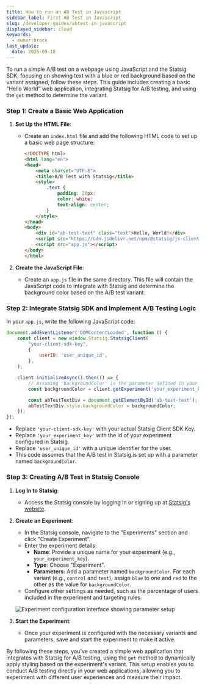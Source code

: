 ```yaml
---
title: How to run an AB Test in Javascript
sidebar_label: First AB Test in Javascript
slug: /developer-guides/abtest-in-javascript
displayed_sidebar: cloud
keywords:
  - owner:brock
last_update:
  date: 2025-09-18
---
```


To run a simple A/B test on a webpage using JavaScript and the Statsig SDK, focusing on showing text with a blue or red background based on the variant assigned, follow these steps. This guide includes creating a basic "Hello World" web application, integrating Statsig for A/B testing, and using the `get` method to determine the variant.

### Step 1: Create a Basic Web Application

1. **Set Up the HTML File**:
    - Create an `index.html` file and add the following HTML code to set up a basic web page structure:
      ```html
      <!DOCTYPE html>
      <html lang="en">
      <head>
          <meta charset="UTF-8">
          <title>A/B Test with Statsig</title>
          <style>
              .text {
                  padding: 20px;
                  color: white;
                  text-align: center;
              }
          </style>
      </head>
      <body>
          <div id="ab-test-text" class="text">Hello, World!</div>
          <script src="https://cdn.jsdelivr.net/npm/@statsig/js-client@3/build/statsig-js-client+session-replay+web-analytics.min.js"></script>
          <script src="app.js"></script>
      </body>
      </html>
      ```

2. **Create the JavaScript File**:
    - Create an `app.js` file in the same directory. This file will contain the JavaScript code to integrate with Statsig and determine the background color based on the A/B test variant.

### Step 2: Integrate Statsig SDK and Implement A/B Testing Logic

In your `app.js`, write the following JavaScript code:

```javascript
document.addEventListener('DOMContentLoaded', function () {
    const client = new window.Statsig.StatsigClient(
        "your-client-sdk-key",
        {
            userID: 'user_unique_id',
        },
    );

    client.initializeAsync().then(() => {
        // Assuming 'backgroundColor' is the parameter defined in your A/B test configuration on Statsig
        const backgroundColor = client.getExperiment('your_experiment_key').get('backgroundColor', 'white');

        const abTestTextDiv = document.getElementById('ab-test-text');
        abTestTextDiv.style.backgroundColor = backgroundColor;
    });
});
```
- Replace `'your-client-sdk-key'` with your actual Statsig Client SDK Key.
- Replace `'your_experiment_key'` with the id of your experiment configured in Statsig.
- Replace `'user_unique_id'` with a unique identifier for the user.
- This code assumes that the A/B test in Statsig is set up with a parameter named `backgroundColor`.

### Step 3: Creating A/B Test in Statsig Console

1. **Log In to Statsig**:
    - Access the Statsig console by logging in or signing up at [Statsig's website](https://console.statsig.com/).

2. **Create an Experiment**:
    - In the Statsig console, navigate to the "Experiments" section and click "Create Experiment".
    - Enter the experiment details:
        - **Name**: Provide a unique name for your experiment (e.g., `your_experiment_key`).
        - **Type**: Choose "Experiment".
        - **Parameters**: Add a parameter named `backgroundColor`. For each variant (e.g., `control` and `test`), assign `blue` to one and `red` to the other as the value for `backgroundColor`.
    - Configure other settings as needed, such as the percentage of users included in the experiment and targeting rules.

    ![Experiment configuration interface showing parameter setup](https://github.com/statsig-io/.github/assets/74588208/e5027dd6-908d-40f0-a6bd-de8cb5a6207b)

3. **Start the Experiment**:
    - Once your experiment is configured with the necessary variants and parameters, save and start the experiment to make it active.

By following these steps, you've created a simple web application that integrates with Statsig for A/B testing, using the `get` method to dynamically apply styling based on the experiment's variant. This setup enables you to conduct A/B testing directly in your web applications, allowing you to experiment with different user experiences and measure their impact.
